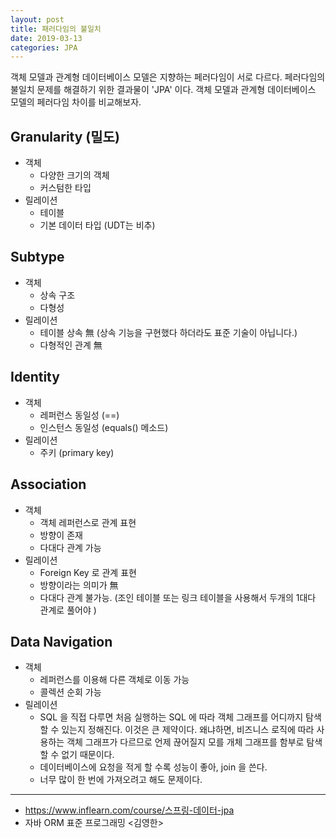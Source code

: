 ```yaml
---
layout: post
title: 패러다임의 불일치
date: 2019-03-13
categories: JPA
---
```


객체 모델과 관계형 데이터베이스 모델은 지향하는 페러다임이 서로 다르다.
페러다임의 불일치 문제를 해결하기 위한 결과물이 'JPA' 이다. 
객체 모델과 관계형 데이터베이스 모델의 페러다임 차이를 비교해보자.

## Granularity (밀도)

- 객체
  - 다양한 크기의 객체
  - 커스텀한 타입
- 릴레이션
  - 테이블
  - 기본 데이터 타입 (UDT는 비추)

## Subtype

- 객체
  - 상속 구조
  - 다형성
- 릴레이션
  - 테이블 상속 無 (상속 기능을 구현했다 하더라도 표준 기술이 아닙니다.)
  - 다형적인 관계 無

## Identity

- 객체
  - 레퍼런스 동일성 (==)
  - 인스턴스 동일성 (equals() 메소드)
- 릴레이션
  - 주키 (primary key)

## Association

- 객체
  - 객체 레퍼런스로 관계 표현
  - 방향이 존재
  - 다대다 관계 가능
- 릴레이션
  - Foreign Key 로 관계 표현
  - 방향이라는 의미가 無
  - 다대다 관계 불가능. (조인 테이블 또는 링크 테이블을 사용해서 두개의 1대다 관계로 풀어야 )

## Data Navigation

- 객체
  - 레퍼런스를 이용해 다른 객체로 이동 가능
  - 콜렉션 순회 가능
- 릴레이션
  - SQL 을 직접 다루면 처음 실행하는 SQL 에 따라 객체 그래프를 어디까지 탐색할 수 있는지 정해진다. 
    이것은 큰 제약이다. 왜냐하면, 비즈니스 로직에 따라 사용하는 객체 그래프가 다르므로 언제 끊어질지 모를 개체 그래프를 함부로 탐색할 수 없기 때문이다.
  - 데이터베이스에 요청을 적게 할 수록 성능이 좋아, join 을 쓴다.
  - 너무 많이 한 번에 가져오려고 해도 문제이다.

---

- https://www.inflearn.com/course/스프링-데이터-jpa
- 자바 ORM 표준 프로그래밍 <김영한>